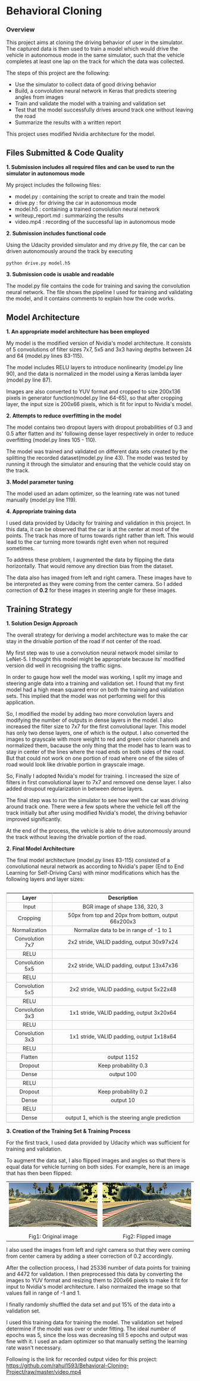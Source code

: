 
# Behavioral Cloning

### Overview

This project aims at cloning the driving behavior of user in the simulator. The captured data is then used to train a model which would drive the vehicle in autonomous mode in the same simulator, such that the vehicle completes at least one lap on the track for which the data was collected.

The steps of this project are the following:

* Use the simulator to collect data of good driving behavior
* Build, a convolution neural network in Keras that predicts steering angles from images
* Train and validate the model with a training and validation set
* Test that the model successfully drives around track one without leaving the road
* Summarize the results with a written report

This project uses modified Nvidia architecture for the model.

## Files Submitted & Code Quality

__1. Submission includes all required files and can be used to run the simulator in autonomous mode__

My project includes the following files:

* model.py  : containing the script to create and train the model
* drive.py  : for driving the car in autonomous mode
* model.h5  : containing a trained convolution neural network
* writeup_report.md : summarizing the results
* video.mp4 : recording of the successful lap in autonomous mode

__2. Submission includes functional code__

Using the Udacity provided simulator and my drive.py file, the car can be driven autonomously around the track by executing

 `python drive.py model.h5`

 
__3. Submission code is usable and readable__

The model.py file contains the code for training and saving the convolution neural network. The file shows the pipeline I used for training and validating the model, and it contains comments to explain how the code works.

## Model Architecture


__1. An appropriate model architecture has been employed__

My model is the modified version of Nvidia's model architecture. It consists of 5 convolutions of filter sizes 7x7, 5x5 and 3x3 having depths between 24 and 64 (model.py lines 83-115).

The model includes RELU layers to introduce nonlinearity (model.py line 90), and the data is normalized in the model using a Keras lambda layer (model.py line 87).

Images are also converted to YUV format and cropped to size 200x136 pixels in generator function(model.py line 64-65), so that after cropping layer, the input size is 200x66 pixels, which is fit for input to Nvidia's model.


__2. Attempts to reduce overfitting in the model__

The model contains two dropout layers with dropout probabilities of 0.3 and 0.5 after flatten and its' following dense layer respectively in order to reduce overfitting (model.py lines 105 - 110).

The model was trained and validated on different data sets created by the splitting the recorded dataset(model.py line 43). The model was tested by running it through the simulator and ensuring that the vehicle could stay on the track.


__3. Model parameter tuning__

The model used an adam optimizer, so the learning rate was not tuned manually (model.py line 119).


__4. Appropriate training data__

I used data provided by Udacity for training and validation in this project. In this data, it can be observed that the car is at the center at most of the points. The track has more of turns towards right rather than left. This would lead to the car turning more towards right even when not required sometimes.

To address these problem, I augmented the data by flipping the data horizontally. That would remove any direction bias from the dataset.

The data also has imaged from left and right camera. These images have to be interpreted as they were coming from the center camera. So I added correction of __0.2__ for these images in steering angle for these images.


## Training Strategy

__1. Solution Design Approach__

The overall strategy for deriving a model architecture was to make the car stay in the drivable portion of the road if not center of the road.

My first step was to use a convolution neural network model similar to LeNet-5. I thought this model might be appropriate because its' modified version did well in recognising the traffic signs.

In order to gauge how well the model was working, I split my image and steering angle data into a training and validation set. I found that my first model had a high mean squared error on both the training and validation sets. This implied that the model was not performing well for this application.

So, I modified the model by adding two more convolution layers and modifying the number of outputs in dense layers in the model. 
I also increased the filter size to 7x7 for the first convolutional layer. This model has only two dense layers, one of which is the output. I also converted the images to grayscale with more weight to red and green color channels and normalized them, bacause the only thing that the model has to learn was to stay in center of the lines where the road ends on both sides of the road. But that could not work on one portion of road where one of the sides of road would look like drivable portion in grayscale image.

So, Finally I adopted Nvidia's model for training. I increased the size of filters in first convolutional layer to 7x7 and removed one dense layer. I also added droupout regularization in between dense layers.

The final step was to run the simulator to see how well the car was driving around track one. There were a few spots where the vehicle fell off the track initially but after using modified Nvidia's model, the driving behavior improved significantly.

At the end of the process, the vehicle is able to drive autonomously around the track without leaving the drivable portion of the road.


__2. Final Model Architecture__

The final model architecture (model.py lines 83-115) consisted of a convolutional neural network as according to Nvidia's paper (End to End Learning for Self-Driving Cars) with minor modifications which has the following layers and layer sizes:

<table align="left" style="border:1px solid #cccccc">
    <thead>
        <tr style="border-bottom:1px solid #cccccc">
            <th style="text-align:center;border-right:1px solid #cccccc">Layer</th>
            <th style="text-align:center">Description</th>
        </tr>
    </thead>
    <tbody>
        <tr style="border-bottom:1px solid #cccccc">
            <td style="text-align:center;border-right:1px solid #cccccc">Input</td>
            <td style="text-align:center">BGR image of shape 136, 320, 3</td>
        </tr>
        <tr style="border-bottom:1px solid #cccccc">
            <td style="text-align:center;border-right:1px solid #cccccc">Cropping</td>
            <td style="text-align:center">50px from top and 20px from bottom, output 66x200x3</td>
        </tr>
        <tr style="border-bottom:1px solid #cccccc">
            <td style="text-align:center;border-right:1px solid #cccccc">Normalization</td>
            <td style="text-align:center">Normalize data to be in range of -1 to 1</td>
        </tr>
        <tr style="border-bottom:1px solid #cccccc">
            <td style="text-align:center;border-right:1px solid #cccccc">Convolution 7x7</td>
            <td style="text-align:center">2x2 stride, VALID padding, output 30x97x24</td>
        </tr>
        <tr style="border-bottom:1px solid #cccccc">
            <td style="text-align:center;border-right:1px solid #cccccc">RELU</td><td></td>
        </tr>
        <tr style="border-bottom:1px solid #cccccc">
            <td style="text-align:center;border-right:1px solid #cccccc">Convolution 5x5</td>
            <td style="text-align:center">2x2 stride, VALID padding, output 13x47x36</td>
        </tr>
        <tr style="border-bottom:1px solid #cccccc">
            <td style="text-align:center;border-right:1px solid #cccccc">RELU</td><td></td>
        </tr>
        <tr style="border-bottom:1px solid #cccccc">
            <td style="text-align:center;border-right:1px solid #cccccc">Convolution 5x5</td>
            <td style="text-align:center">2x2 stride, VALID padding, output 5x22x48</td>
        </tr>
        <tr style="border-bottom:1px solid #cccccc">
            <td style="text-align:center;border-right:1px solid #cccccc">RELU</td><td></td>
        </tr>
        <tr style="border-bottom:1px solid #cccccc">
            <td style="text-align:center;border-right:1px solid #cccccc">Convolution 3x3</td>
            <td style="text-align:center">1x1 stride, VALID padding, output 3x20x64</td>
        </tr>
        <tr style="border-bottom:1px solid #cccccc">
            <td style="text-align:center;border-right:1px solid #cccccc">RELU</td><td></td>
        </tr>
        <tr style="border-bottom:1px solid #cccccc">
            <td style="text-align:center;border-right:1px solid #cccccc">Convolution 3x3</td>
            <td style="text-align:center">1x1 stride, VALID padding, output 1x18x64</td>
        </tr>
        <tr style="border-bottom:1px solid #cccccc">
            <td style="text-align:center;border-right:1px solid #cccccc">RELU</td><td></td>
        </tr>
        <tr style="border-bottom:1px solid #cccccc">
            <td style="text-align:center;border-right:1px solid #cccccc">Flatten</td>
            <td style="text-align:center">output 1152</td>
        </tr>
        <tr style="border-bottom:1px solid #cccccc">
            <td style="text-align:center;border-right:1px solid #cccccc">Dropout</td>
            <td style="text-align:center">Keep probability 0.3</td>
        </tr>
        <tr style="border-bottom:1px solid #cccccc">
            <td style="text-align:center;border-right:1px solid #cccccc">Dense</td>
            <td style="text-align:center">output 100</td>
        </tr>
        <tr style="border-bottom:1px solid #cccccc">
            <td style="text-align:center;border-right:1px solid #cccccc">RELU</td><td></td>
        </tr>
        <tr style="border-bottom:1px solid #cccccc">
            <td style="text-align:center;border-right:1px solid #cccccc">Dropout</td>
            <td style="text-align:center">Keep probability 0.2</td>
        </tr>
        <tr style="border-bottom:1px solid #cccccc">
            <td style="text-align:center;border-right:1px solid #cccccc">Dense</td>
            <td style="text-align:center">output 10</td>
        </tr>
        <tr style="border-bottom:1px solid #cccccc">
            <td style="text-align:center;border-right:1px solid #cccccc">RELU</td><td></td>
        </tr>
        <tr style="border-bottom:1px solid #cccccc">
            <td style="text-align:center;border-right:1px solid #cccccc">Dense</td>
            <td style="text-align:center">output 1, which is the steering angle prediction</td>
        </tr>
    </tbody>
</table>




__3. Creation of the Training Set & Training Process__

For the first track, I used data provided by Udacity which was sufficient for training and validation.

To augment the data sat, I also flipped images and angles so that there is equal data for vehicle turning on both sides. 
For example, here is an image that has then been flipped:
<table>
    <tr>
        <td style="text-align:center">
          <img style="display:block" src="./meta/original.jpg" alt="Original Image"/>
          <span style="display:block"><br>Fig1: Original image</span>
        </td>
        <td style="text-align:center">
          <img style="display:block" src="./meta/flipped.jpg" alt="Flipped Image"/>
          <span style="display:block"><br>Fig2: Flipped image</span>
        </td>
    </tr>
</table>
I also used the images from left and right camera so that they were coming from center camera by adding a steer correction of 0.2 accordingly.

After the collection process, I had 25336 number of data points for training and 4472 for validation. I then preprocessed this data by converting the images to YUV format and resizing them to 200x66 pixels to make it fit for input to Nvidia's model architecture. I also normaized the image so that values fall in range of -1 and 1.

I finally randomly shuffled the data set and put 15% of the data into a validation set.

I used this training data for training the model. The validation set helped determine if the model was over or under fitting. The ideal number of epochs was 5, since the loss was decreasing till 5 epochs and output was fine with it. I used an adam optimizer so that manually setting the learning rate wasn't necessary.

Following is the link for recorded output video for this project:
https://github.com/rahul1593/Behavioral-Cloning-Project/raw/master/video.mp4

